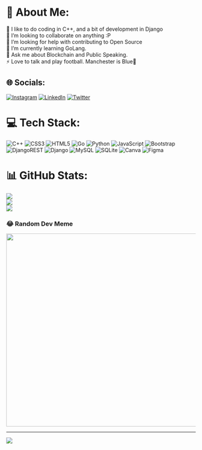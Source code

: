 # 💫 About Me:
🔭 I like to do coding in C++, and a bit of development in Django<br>👯 I’m looking to collaborate on anything :P<br>🤝 I’m looking for help with contributing to Open Source<br>🌱 I’m currently learning  GoLang.<br>💬 Ask me about Blockchain and Public Speaking.<br>⚡ Love to talk and play football.   Manchester is Blue🔵 


## 🌐 Socials:
[![Instagram](https://img.shields.io/badge/Instagram-%23E4405F.svg?logo=Instagram&logoColor=white)](https://instagram.com/amandeepsingh08_) [![LinkedIn](https://img.shields.io/badge/LinkedIn-%230077B5.svg?logo=linkedin&logoColor=white)](https://linkedin.com/in/amandeep-singh0807) [![Twitter](https://img.shields.io/badge/Twitter-%231DA1F2.svg?logo=Twitter&logoColor=white)](https://twitter.com/abrupt_Amandeep) 

# 💻 Tech Stack:
![C++](https://img.shields.io/badge/c++-%2300599C.svg?style=plastic&logo=c%2B%2B&logoColor=white) ![CSS3](https://img.shields.io/badge/css3-%231572B6.svg?style=plastic&logo=css3&logoColor=white) ![HTML5](https://img.shields.io/badge/html5-%23E34F26.svg?style=plastic&logo=html5&logoColor=white) ![Go](https://img.shields.io/badge/go-%2300ADD8.svg?style=plastic&logo=go&logoColor=white) ![Python](https://img.shields.io/badge/python-3670A0?style=plastic&logo=python&logoColor=ffdd54) ![JavaScript](https://img.shields.io/badge/javascript-%23323330.svg?style=plastic&logo=javascript&logoColor=%23F7DF1E) ![Bootstrap](https://img.shields.io/badge/bootstrap-%23563D7C.svg?style=plastic&logo=bootstrap&logoColor=white) ![DjangoREST](https://img.shields.io/badge/DJANGO-REST-ff1709?style=plastic&logo=django&logoColor=white&color=ff1709&labelColor=gray) ![Django](https://img.shields.io/badge/django-%23092E20.svg?style=plastic&logo=django&logoColor=white) ![MySQL](https://img.shields.io/badge/mysql-%2300f.svg?style=plastic&logo=mysql&logoColor=white) ![SQLite](https://img.shields.io/badge/sqlite-%2307405e.svg?style=plastic&logo=sqlite&logoColor=white) ![Canva](https://img.shields.io/badge/Canva-%2300C4CC.svg?style=plastic&logo=Canva&logoColor=white) 	![Figma](https://img.shields.io/badge/figma-%23F24E1E.svg?style=plastic&logo=figma&logoColor=white)
# 📊 GitHub Stats:
![](https://github-readme-stats.vercel.app/api?username=amancooks08&theme=dark&hide_border=false&include_all_commits=false&count_private=false)<br/>
![](https://github-readme-streak-stats.herokuapp.com/?user=amancooks08&theme=dark&hide_border=false)<br/>
![](https://github-readme-stats.vercel.app/api/top-langs/?username=amancooks08&theme=dark&hide_border=false&include_all_commits=false&count_private=false&layout=compact)

### 😂 Random Dev Meme
<img src="https://random-memer.herokuapp.com/" width="512px"/>

---
[![](https://visitcount.itsvg.in/api?id=amancooks08&icon=0&color=0)](https://visitcount.itsvg.in)
